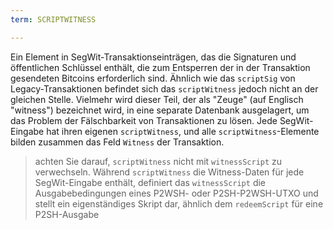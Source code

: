 ```yaml
---
term: SCRIPTWITNESS

---
```

Ein Element in SegWit-Transaktionseinträgen, das die Signaturen und öffentlichen Schlüssel enthält, die zum Entsperren der in der Transaktion gesendeten Bitcoins erforderlich sind. Ähnlich wie das `scriptSig` von Legacy-Transaktionen befindet sich das `scriptWitness` jedoch nicht an der gleichen Stelle. Vielmehr wird dieser Teil, der als "Zeuge" (auf Englisch "witness") bezeichnet wird, in eine separate Datenbank ausgelagert, um das Problem der Fälschbarkeit von Transaktionen zu lösen. Jede SegWit-Eingabe hat ihren eigenen `scriptWitness`, und alle `scriptWitness`-Elemente bilden zusammen das Feld `Witness` der Transaktion.

> achten Sie darauf, `scriptWitness` nicht mit `witnessScript` zu verwechseln. Während `scriptWitness` die Witness-Daten für jede SegWit-Eingabe enthält, definiert das `witnessScript` die Ausgabebedingungen eines P2WSH- oder P2SH-P2WSH-UTXO und stellt ein eigenständiges Skript dar, ähnlich dem `redeemScript` für eine P2SH-Ausgabe